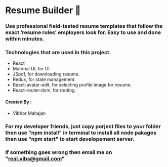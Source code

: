 # Resume Builder 📄

### Use professional field-tested resume templates that follow the exact ‘resume rules’ employers look for. Easy to use and done within minutes.

### Technologies that are used in this project.

  <ul>
    <li>React</li> 
    <li>Material UI, for UI</li>  
    <li>JSpdf, for downloading resume.</li> 
    <li>Redux, for state management.</li>  
    <li>React-avatar-edit, for selecting profile image for resume.</li>
    <li>React-router-dom, for routing.</li>
  </ul>
 
 #### Created By :    
  <ul>
    <li>Vibhor Mahajan</li>
  </ul>

### For my developer friends, just copy porject files to your folder then use "npm install" in terminal to install all node pakages then use "npm start" to start developement server.

### If something goes wrong then email me on "real.vibs@gmail.com"
